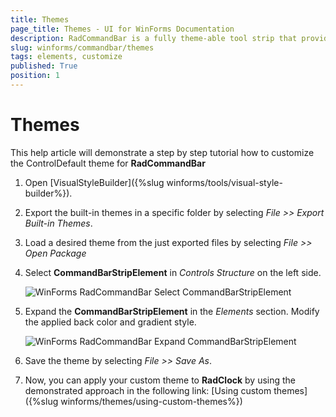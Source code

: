 ```yaml
---
title: Themes
page_title: Themes - UI for WinForms Documentation
description: RadCommandBar is a fully theme-able tool strip that provides unprecedented flexibility
slug: winforms/commandbar/themes
tags: elements, customize
published: True
position: 1
---
```


# Themes

This help article will demonstrate a step by step tutorial how to customize the ControlDefault theme for __RadCommandBar__ 

1. Open [VisualStyleBuilder]({%slug winforms/tools/visual-style-builder%}).

1. Export the built-in themes in a specific folder by selecting *File >> Export Built-in Themes*.

1. Load a desired theme from the just exported files by selecting *File >> Open Package*

1. Select __CommandBarStripElement__ in *Controls Structure* on the left side. 

	![WinForms RadCommandBar Select CommandBarStripElement](images/commandbar-customizing-appearance-themes001.png)

1. Expand the __CommandBarStripElement__ in the *Elements* section. Modify the applied back color and gradient style. 

	![WinForms RadCommandBar Expand CommandBarStripElement](images/commandbar-customizing-appearance-themes002.png)

1. Save the theme by selecting *File >> Save As*.

1. Now, you can apply your custom theme to __RadClock__ by using the demonstrated approach in the following link: [Using custom themes]({%slug winforms/themes/using-custom-themes%})

 
 
